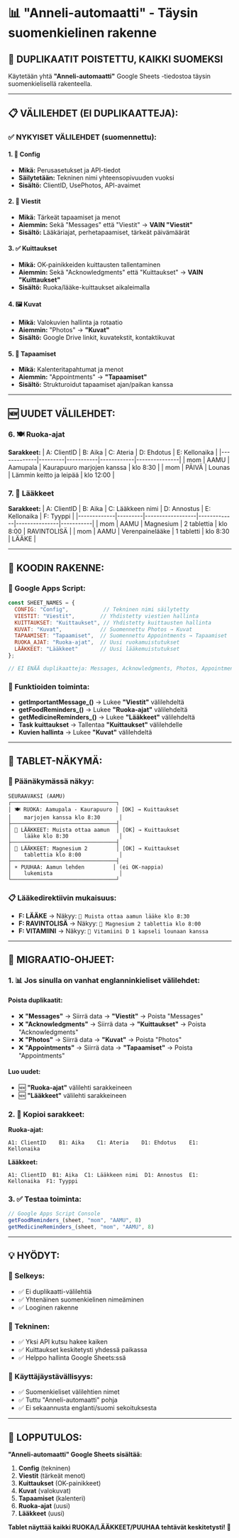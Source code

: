 # 📊 "Anneli-automaatti" - Täysin suomenkielinen rakenne

## 🎯 **DUPLIKAATIT POISTETTU, KAIKKI SUOMEKSI**

Käytetään yhtä **"Anneli-automaatti"** Google Sheets -tiedostoa täysin suomenkielisellä rakenteella.

---

## 📋 **VÄLILEHDET (EI DUPLIKAATTEJA):**

### **✅ NYKYISET VÄLILEHDET (suomennettu):**

#### **1. 🔧 Config**
- **Mikä:** Perusasetukset ja API-tiedot
- **Säilytetään:** Tekninen nimi yhteensopivuuden vuoksi
- **Sisältö:** ClientID, UsePhotos, API-avaimet

#### **2. 📧 Viestit**  
- **Mikä:** Tärkeät tapaamiset ja menot
- **Aiemmin:** Sekä "Messages" että "Viestit" → **VAIN "Viestit"**
- **Sisältö:** Lääkäriajat, perhetapaamiset, tärkeät päivämäärät

#### **3. ✅ Kuittaukset**
- **Mikä:** OK-painikkeiden kuittausten tallentaminen  
- **Aiemmin:** Sekä "Acknowledgments" että "Kuittaukset" → **VAIN "Kuittaukset"**
- **Sisältö:** Ruoka/lääke-kuittaukset aikaleimalla

#### **4. 🖼️ Kuvat**
- **Mikä:** Valokuvien hallinta ja rotaatio
- **Aiemmin:** "Photos" → **"Kuvat"**
- **Sisältö:** Google Drive linkit, kuvatekstit, kontaktikuvat

#### **5. 📅 Tapaamiset**
- **Mikä:** Kalenteritapahtumat ja menot
- **Aiemmin:** "Appointments" → **"Tapaamiset"**  
- **Sisältö:** Strukturoidut tapaamiset ajan/paikan kanssa

---

## 🆕 **UUDET VÄLILEHDET:**

### **6. 🍽️ Ruoka-ajat**
**Sarakkeet:**
| A: ClientID | B: Aika | C: Ateria | D: Ehdotus | E: Kellonaika |
|-------------|---------|-----------|------------|---------------|
| mom | AAMU | Aamupala | Kaurapuuro marjojen kanssa | klo 8:30 |
| mom | PÄIVÄ | Lounas | Lämmin keitto ja leipää | klo 12:00 |

### **7. 💊 Lääkkeet**  
**Sarakkeet:**
| A: ClientID | B: Aika | C: Lääkkeen nimi | D: Annostus | E: Kellonaika | F: Tyyppi |
|-------------|---------|------------------|-------------|---------------|-----------|
| mom | AAMU | Magnesium | 2 tablettia | klo 8:00 | RAVINTOLISÄ |
| mom | AAMU | Verenpainelääke | 1 tabletti | klo 8:30 | LÄÄKE |

---

## 🔄 **KOODIN RAKENNE:**

### **📡 Google Apps Script:**
```javascript
const SHEET_NAMES = {
  CONFIG: "Config",           // Tekninen nimi säilytetty
  VIESTIT: "Viestit",        // Yhdistetty viestien hallinta  
  KUITTAUKSET: "Kuittaukset", // Yhdistetty kuittausten hallinta
  KUVAT: "Kuvat",            // Suomennettu Photos → Kuvat
  TAPAAMISET: "Tapaamiset",  // Suomennettu Appointments → Tapaamiset
  RUOKA_AJAT: "Ruoka-ajat",  // Uusi ruokamuistutukset
  LÄÄKKEET: "Lääkkeet"       // Uusi lääkemuistutukset
};

// EI ENÄÄ duplikaatteja: Messages, Acknowledgments, Photos, Appointments
```

### **🎯 Funktioiden toiminta:**
- **getImportantMessage_()** → Lukee **"Viestit"** välilehdeltä
- **getFoodReminders_()** → Lukee **"Ruoka-ajat"** välilehdeltä
- **getMedicineReminders_()** → Lukee **"Lääkkeet"** välilehdeltä
- **Task kuittaukset** → Tallentaa **"Kuittaukset"** välilehdelle
- **Kuvien hallinta** → Lukee **"Kuvat"** välilehdeltä

---

## 📱 **TABLET-NÄKYMÄ:**

### **🎯 Päänäkymässä näkyy:**
```
SEURAAVAKSI (AAMU)
┌─────────────────────────────────┐
│ 🍽️ RUOKA: Aamupala - Kaurapuuro │ [OK] → Kuittaukset
│    marjojen kanssa klo 8:30      │
├─────────────────────────────────┤  
│ 💊 LÄÄKKEET: Muista ottaa aamun  │ [OK] → Kuittaukset
│    lääke klo 8:30                │
├─────────────────────────────────┤
│ 💊 LÄÄKKEET: Magnesium 2         │ [OK] → Kuittaukset
│    tablettia klo 8:00            │
├─────────────────────────────────┤
│ ☀️ PUUHAA: Aamun lehden         │ (ei OK-nappia)
│    lukemista                     │
└─────────────────────────────────┘
```

### **📋 Lääkedirektiivin mukaisuus:**
- **F: LÄÄKE** → Näkyy: `💊 Muista ottaa aamun lääke klo 8:30`
- **F: RAVINTOLISÄ** → Näkyy: `💊 Magnesium 2 tablettia klo 8:00`
- **F: VITAMIINI** → Näkyy: `💊 Vitamiini D 1 kapseli lounaan kanssa`

---

## 🚀 **MIGRAATIO-OHJEET:**

### **1. 📊 Jos sinulla on vanhat englanninkieliset välilehdet:**

#### **Poista duplikaatit:**
- ❌ **"Messages"** → Siirrä data → **"Viestit"** → Poista "Messages"
- ❌ **"Acknowledgments"** → Siirrä data → **"Kuittaukset"** → Poista "Acknowledgments"  
- ❌ **"Photos"** → Siirrä data → **"Kuvat"** → Poista "Photos"
- ❌ **"Appointments"** → Siirrä data → **"Tapaamiset"** → Poista "Appointments"

#### **Luo uudet:**
- 🆕 **"Ruoka-ajat"** välilehti sarakkeineen
- 🆕 **"Lääkkeet"** välilehti sarakkeineen

### **2. 📝 Kopioi sarakkeet:**

**Ruoka-ajat:**
```
A1: ClientID    B1: Aika    C1: Ateria    D1: Ehdotus    E1: Kellonaika
```

**Lääkkeet:**
```
A1: ClientID  B1: Aika  C1: Lääkkeen nimi  D1: Annostus  E1: Kellonaika  F1: Tyyppi
```

### **3. ✅ Testaa toiminta:**
```javascript
// Google Apps Script Console
getFoodReminders_(sheet, "mom", "AAMU", 8)
getMedicineReminders_(sheet, "mom", "AAMU", 8)
```

---

## 💡 **HYÖDYT:**

### **🎯 Selkeys:**
- ✅ Ei duplikaatti-välilehtiä  
- ✅ Yhtenäinen suomenkielinen nimeäminen
- ✅ Looginen rakenne

### **🔧 Tekninen:**
- ✅ Yksi API kutsu hakee kaiken
- ✅ Kuittaukset keskitetysti yhdessä paikassa
- ✅ Helppo hallinta Google Sheets:ssä

### **👥 Käyttäjäystävällisyys:**
- ✅ Suomenkieliset välilehtien nimet
- ✅ Tuttu "Anneli-automaatti" pohja
- ✅ Ei sekaannusta englanti/suomi sekoituksesta

---

## 🧪 **LOPPUTULOS:**

**"Anneli-automaatti" Google Sheets sisältää:**
1. **Config** (tekninen)
2. **Viestit** (tärkeät menot)  
3. **Kuittaukset** (OK-painikkeet)
4. **Kuvat** (valokuvat)
5. **Tapaamiset** (kalenteri)
6. **Ruoka-ajat** (uusi)
7. **Lääkkeet** (uusi)

**Tablet näyttää kaikki RUOKA/LÄÄKKEET/PUUHAA tehtävät keskitetysti! 🚀**